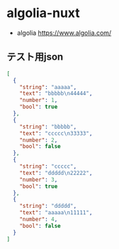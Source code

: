 # algolia-nuxt

- algolia
https://www.algolia.com/

## テスト用json
```json
[
  {
    "string": "aaaaa",
    "text": "bbbbb\n44444",
    "number": 1,
    "bool": true
  },
  {
    "string": "bbbbb",
    "text": "ccccc\n33333",
    "number": 2,
    "bool": false
  },
  {
    "string": "ccccc",
    "text": "ddddd\n22222",
    "number": 3,
    "bool": true
  },
  {
    "string": "ddddd",
    "text": "aaaaa\n11111",
    "number": 4,
    "bool": false
  }
]
```